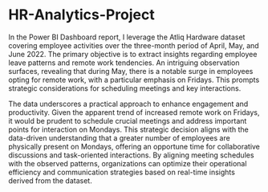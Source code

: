 # HR-Analytics-Project

In the Power BI Dashboard report, I leverage the Atliq Hardware dataset covering employee activities over the three-month period of April, May, and June 2022. The primary objective is to extract insights regarding employee leave patterns and remote work tendencies. An intriguing observation surfaces, revealing that during May, there is a notable surge in employees opting for remote work, with a particular emphasis on Fridays. This prompts strategic considerations for scheduling meetings and key interactions.

The data underscores a practical approach to enhance engagement and productivity. Given the apparent trend of increased remote work on Fridays, it would be prudent to schedule crucial meetings and address important points for interaction on Mondays. This strategic decision aligns with the data-driven understanding that a greater number of employees are physically present on Mondays, offering an opportune time for collaborative discussions and task-oriented interactions. By aligning meeting schedules with the observed patterns, organizations can optimize their operational efficiency and communication strategies based on real-time insights derived from the dataset.
